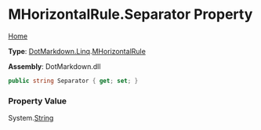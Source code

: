 # MHorizontalRule\.Separator Property

[Home](../../../../README.md)

**Type**: [DotMarkdown.Linq](../../README.md)\.[MHorizontalRule](../README.md)

**Assembly**: DotMarkdown\.dll

```csharp
public string Separator { get; set; }
```

### Property Value

System\.[String](https://docs.microsoft.com/en-us/dotnet/api/system.string)

